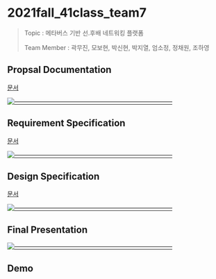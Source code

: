 # 2021fall_41class_team7

> Topic : 메타버스 기반 선.후배 네트워킹 플랫폼
>
> Team Member : 곽무진, 모보현, 박신현, 박지열, 엄소정, 정채원, 조하영 
> 
 
## Propsal Documentation
[문서](https://github.com/chaewon1121/2021fall_41class_team7/blob/947c4682c6e48133e78557cb6c6391833b65b470/doc/proposal_team7.pdf)
>
[![——————————————————————————](https://raw.githubusercontent.com/andreasbm/readme/master/assets/lines/colored.png)](#license)

## Requirement Specification
[문서](https://github.com/chaewon1121/2021fall_41class_team7/blob/ee62cf8ead3a30d085222bd34144d5429e0cd178/doc/SRS_team7.pdf)
>
[![——————————————————————————](https://raw.githubusercontent.com/andreasbm/readme/master/assets/lines/colored.png)](#license)

## Design Specification
[문서](https://github.com/chaewon1121/2021fall_41class_team7/blob/ee62cf8ead3a30d085222bd34144d5429e0cd178/doc/SDS_team7.pdf)
>
[![——————————————————————————](https://raw.githubusercontent.com/andreasbm/readme/master/assets/lines/colored.png)](#license)

## Final Presentation
>
[![——————————————————————————](https://raw.githubusercontent.com/andreasbm/readme/master/assets/lines/colored.png)](#license)

## Demo
